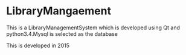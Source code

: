 # LibraryMangaement
This is a LibraryManagementSystem which is developed using Qt and python3.4.Mysql is selected as the database

This is developed in 2015 
